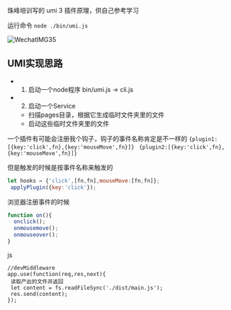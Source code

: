 珠峰培训写的 umi 3 插件原理，供自己参考学习

运行命令
`node ./bin/umi.js`



![WechatIMG35](/Users/qianlingya/Documents/workcode/writing-umi3-plugin/WechatIMG35.jpeg)



## UMI实现思路

- 1. 启动一个node程序 bin/umi.js -> cli.js
- 2. 启动一个Service 
  - 扫描pages目录，根据它生成临时文件夹里的文件
  - 启动这些临时文件夹里的文件


 一个插件有可能会注册我个钩子，钩子的事件名称肯定是不一样的 
`{plugin1:[{key:'click',fn},{key:'mouseMove',fn}]} `
`{plugin2:[{key:'click',fn},{key:'mouseMove',fn}]}`

 但是触发的时候是按事件名称来触发的
```js
let hooks = {'click',[fn,fn],mouseMove:[fn,fn]};
 applyPlugin({key:'click'});
```

 浏览器注册事件的时候
 ```js
 function on(){
   onclick();
   onmousemove();
   onmouseover();
 }
 ```
 js
 ```
//devMiddleware
app.use(function(req,res,next){
  读取产出的文件并返回
  let content = fs.readFileSync('./dist/main.js');
  res.send(content);
});
 ```